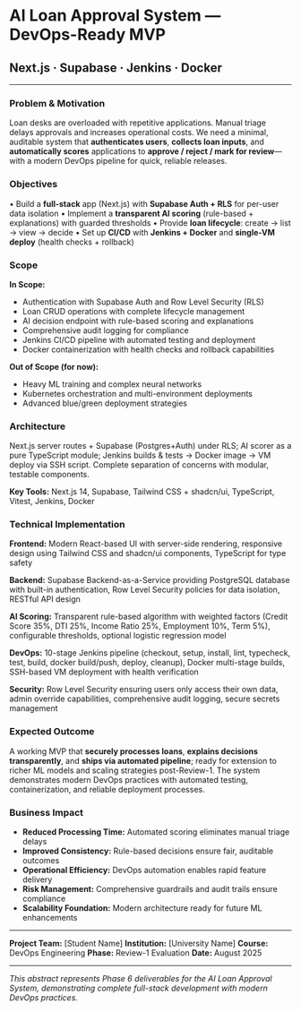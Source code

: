 # AI Loan Approval System — DevOps-Ready MVP
## Next.js · Supabase · Jenkins · Docker

---

### Problem & Motivation

Loan desks are overloaded with repetitive applications. Manual triage delays approvals and increases operational costs. We need a minimal, auditable system that **authenticates users**, **collects loan inputs**, and **automatically scores** applications to **approve / reject / mark for review**—with a modern DevOps pipeline for quick, reliable releases.

### Objectives

• Build a **full-stack** app (Next.js) with **Supabase Auth + RLS** for per-user data isolation
• Implement a **transparent AI scoring** (rule-based + explanations) with guarded thresholds
• Provide **loan lifecycle**: create → list → view → decide
• Set up **CI/CD** with **Jenkins + Docker** and **single-VM deploy** (health checks + rollback)

### Scope

**In Scope:**
- Authentication with Supabase Auth and Row Level Security (RLS)
- Loan CRUD operations with complete lifecycle management
- AI decision endpoint with rule-based scoring and explanations
- Comprehensive audit logging for compliance
- Jenkins CI/CD pipeline with automated testing and deployment
- Docker containerization with health checks and rollback capabilities

**Out of Scope (for now):**
- Heavy ML training and complex neural networks
- Kubernetes orchestration and multi-environment deployments
- Advanced blue/green deployment strategies

### Architecture

Next.js server routes + Supabase (Postgres+Auth) under RLS; AI scorer as a pure TypeScript module; Jenkins builds & tests → Docker image → VM deploy via SSH script. Complete separation of concerns with modular, testable components.

**Key Tools:** Next.js 14, Supabase, Tailwind CSS + shadcn/ui, TypeScript, Vitest, Jenkins, Docker

### Technical Implementation

**Frontend:** Modern React-based UI with server-side rendering, responsive design using Tailwind CSS and shadcn/ui components, TypeScript for type safety

**Backend:** Supabase Backend-as-a-Service providing PostgreSQL database with built-in authentication, Row Level Security policies for data isolation, RESTful API design

**AI Scoring:** Transparent rule-based algorithm with weighted factors (Credit Score 35%, DTI 25%, Income Ratio 25%, Employment 10%, Term 5%), configurable thresholds, optional logistic regression model

**DevOps:** 10-stage Jenkins pipeline (checkout, setup, install, lint, typecheck, test, build, docker build/push, deploy, cleanup), Docker multi-stage builds, SSH-based VM deployment with health verification

**Security:** Row Level Security ensuring users only access their own data, admin override capabilities, comprehensive audit logging, secure secrets management

### Expected Outcome

A working MVP that **securely processes loans**, **explains decisions transparently**, and **ships via automated pipeline**; ready for extension to richer ML models and scaling strategies post-Review-1. The system demonstrates modern DevOps practices with automated testing, containerization, and reliable deployment processes.

### Business Impact

- **Reduced Processing Time:** Automated scoring eliminates manual triage delays
- **Improved Consistency:** Rule-based decisions ensure fair, auditable outcomes
- **Operational Efficiency:** DevOps automation enables rapid feature delivery
- **Risk Management:** Comprehensive guardrails and audit trails ensure compliance
- **Scalability Foundation:** Modern architecture ready for future ML enhancements

---

**Project Team:** [Student Name]
**Institution:** [University Name]
**Course:** DevOps Engineering
**Phase:** Review-1 Evaluation
**Date:** August 2025

---

*This abstract represents Phase 6 deliverables for the AI Loan Approval System, demonstrating complete full-stack development with modern DevOps practices.*
